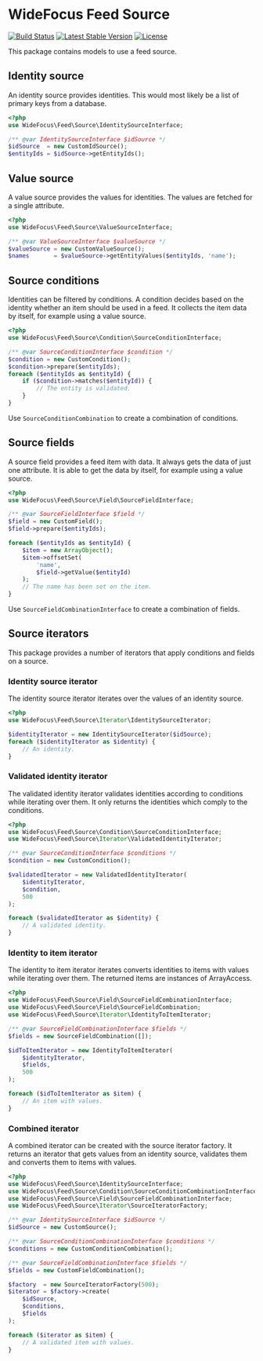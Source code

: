 # WideFocus Feed Source

[![Build Status](https://travis-ci.org/WideFocus/Feed-Source.svg?branch=master)](https://travis-ci.org/WideFocus/Feed-Source)
[![Latest Stable Version](https://poser.pugx.org/widefocus/feed-source/v/stable)](https://packagist.org/packages/widefocus/feed-source)
[![License](https://poser.pugx.org/widefocus/feed-source/license)](https://packagist.org/packages/widefocus/feed-source)

This package contains models to use a feed source.

## Identity source

An identity source provides identities. This would most likely be a list of
primary keys from a database.

```php
<?php
use WideFocus\Feed\Source\IdentitySourceInterface;

/** @var IdentitySourceInterface $idSource */
$idSource  = new CustomIdSource();
$entityIds = $idSource->getEntityIds();
```

## Value source

A value source provides the values for identities. The values are fetched for a
single attribute.

```php
<?php
use WideFocus\Feed\Source\ValueSourceInterface;

/** @var ValueSourceInterface $valueSource */
$valueSource = new CustomValueSource();
$names       = $valueSource->getEntityValues($entityIds, 'name');
```

## Source conditions

Identities can be filtered by conditions. A condition decides based on the
identity whether an item should be used in a feed. It collects the item data
by itself, for example using a value source.

```php
<?php
use WideFocus\Feed\Source\Condition\SourceConditionInterface;

/** @var SourceConditionInterface $condition */
$condition = new CustomCondition();
$condition->prepare($entityIds);
foreach ($entityIds as $entityId) {
    if ($condition->matches($entityId)) {
        // The entity is validated.
    }
}
```

Use `SourceConditionCombination` to create a combination of conditions.

## Source fields

A source field provides a feed item with data. It always gets the data of just
one attribute. It is able to get the data by itself, for example using a value
source.

```php
<?php
use WideFocus\Feed\Source\Field\SourceFieldInterface;

/** @var SourceFieldInterface $field */
$field = new CustomField();
$field->prepare($entityIds);

foreach ($entityIds as $entityId) {
    $item = new ArrayObject();
    $item->offsetSet(
        'name',
        $field->getValue($entityId)
    );
    // The name has been set on the item.
}
```

Use `SourceFieldCombinationInterface` to create a combination of fields.

## Source iterators

This package provides a number of iterators that apply conditions and fields
on a source.

### Identity source iterator

The identity source iterator iterates over the values of an identity source.

```php
<?php
use WideFocus\Feed\Source\Iterator\IdentitySourceIterator;

$identityIterator = new IdentitySourceIterator($idSource);
foreach ($identityIterator as $identity) {
    // An identity.
}
```

### Validated identity iterator

The validated identity iterator validates identities according to conditions
while iterating over them. It only returns the identities which comply to the
conditions.

```php
<?php
use WideFocus\Feed\Source\Condition\SourceConditionInterface;
use WideFocus\Feed\Source\Iterator\ValidatedIdentityIterator;

/** @var SourceConditionInterface $conditions */
$condition = new CustomCondition();

$validatedIterator = new ValidatedIdentityIterator(
    $identityIterator,
    $condition,
    500
);

foreach ($validatedIterator as $identity) {
    // A validated identity.
}
```

### Identity to item iterator
 
The identity to item iterator iterates converts identities to items with values
while iterating over them. The returned items are instances of ArrayAccess.

```php
<?php
use WideFocus\Feed\Source\Field\SourceFieldCombinationInterface;
use WideFocus\Feed\Source\Field\SourceFieldCombination;
use WideFocus\Feed\Source\Iterator\IdentityToItemIterator;

/** @var SourceFieldCombinationInterface $fields */
$fields = new SourceFieldCombination([]);

$idToItemIterator = new IdentityToItemIterator(
    $identityIterator,
    $fields,
    500
);

foreach ($idToItemIterator as $item) {
    // An item with values.
}
```

### Combined iterator

A combined iterator can be created with the source iterator factory. It returns
an iterator that gets values from an identity source, validates them and
converts them to items with values.

```php
<?php
use WideFocus\Feed\Source\IdentitySourceInterface;
use WideFocus\Feed\Source\Condition\SourceConditionCombinationInterface;
use WideFocus\Feed\Source\Field\SourceFieldCombinationInterface;
use WideFocus\Feed\Source\Iterator\SourceIteratorFactory;

/** @var IdentitySourceInterface $idSource */
$idSource = new CustomSource();

/** @var SourceConditionCombinationInterface $conditions */
$conditions = new CustomConditionCombination();

/** @var SourceFieldCombinationInterface $fields */
$fields = new CustomFieldCombination();

$factory  = new SourceIteratorFactory(500);
$iterator = $factory->create(
    $idSource,
    $conditions,
    $fields
);

foreach ($iterator as $item) {
    // A validated item with values.
}
```
